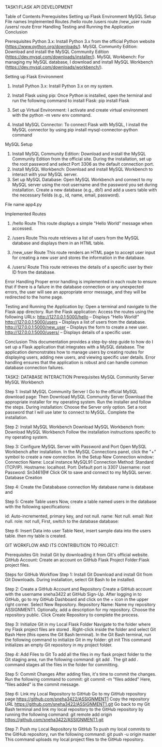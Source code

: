 TASK1:FLASK API DEVELOPMENT

Table of Contents
Prerequisites
Setting up Flask Environment
MySQL Setup
File names
Implemented Routes
/hello route
/users route
/new_user route
/users/<id> route
Error Handling
Testing and Running the Application
Conclusion

Prerequisites
Python 3.x: Install Python 3.x from the official Python website (https://www.python.org/downloads/).
MySQL Community Edition: Download and install the MySQL Community Edition (https://dev.mysql.com/downloads/installer/).
MySQL Workbench: For managing my MySQL database,  I download and install MySQL Workbench (https://dev.mysql.com/downloads/workbench/).

Setting up Flask Environment
1. Install Python 3.x:
Install Python 3.x on my system. 

2. Install Flask using pip:
Once Python is installed, open the terminal and run the following command to install Flask:
pip install Flask

3. Set up Virtual Environment:
I activate and create virtual environment with the python -m venv env command.


4. Install MySQL Connector:
To connect Flask with MySQL, I install the MySQL connector by using pip install mysql-connector-python command


MySQL Setup
1. Install MySQL Community Edition:
Download and install the MySQL Community Edition from the official site.
During the installation, set up the root password and select Port 3306 as the default connection port.
2. Install MySQL Workbench:
Download and install MySQL Workbench to interact with your MySQL server.
3. Set up MySQL Database:
Open MySQL Workbench and connect to my MySQL server using the root username and the password you set during installation.
Create a new database (e.g., db1) and add a users table with the necessary fields (e.g., id, name, email, password).
   
File name
app4.py

Implemented Routes
1. /hello Route
This route displays a simple "Hello World" message when accessed.

2. /users Route
This route retrieves a list of users from the MySQL database and displays them in an HTML table.

3. /new_user Route
This route renders an HTML page to accept user input for creating a new user and stores the information in the database.

4. /users/<id> Route
This route retrieves the details of a specific user by their ID from the database.

Error Handling
Proper error handling is implemented in each route to ensure that if there is a failure in the database connection or
any unexpected errors, the user will see an appropriate error message, and they will be redirected to the home page.

Testing and Running the Application by:
Open a terminal and navigate to the Flask app directory.
Run the Flask application:
Access the routes using the following URLs:
http://127.0.0.1:5000/hello – Displays "Hello World!"
http://127.0.0.1:5000/users – Displays a list of users from the database.
http://127.0.0.1:5000/new_user – Displays the form to create a new user.
http://127.0.0.1:5000/users/<id> – Displays details of a specific user.

Conclusion
This documentation provides a step-by-step guide to how do I set up a Flask application that integrates with a MySQL database.
The application demonstrates how to manage users by creating routes for displaying users, adding new users, and viewing specific user details.
Error handling ensures that the application is robust and can handle common database connection failures.

TASK2: DATABASE INTERACTION
Prerequisites
MySQL Community Server
MySQL Workbench


Step 1: Install MySQL Community Server
I Go to the official MySQL download page:
Then Download MySQL Community Server
Download the appropriate installer for my operating system.
Run the installer and follow the steps. During installation:
Choose the Server only option.
Set a root password that I will use later to connect to MySQL.
Complete the installation.

Step 2: Install MySQL Workbench
Download MySQL Workbench from:
Download MySQL Workbench
Follow the installation instructions specific to my operating system.

Step 3: Configure MySQL Server with Password and Port
Open MySQL Workbench after installation.
In the MySQL Connections panel, click the "+" symbol to create a new connection.
In the Setup New Connection window:
Connection Name: Local instance MySQL91
Connection Method:  Standard (TCP/IP).
Hostname: localhost.
Port: Default port is 3307 
Username: root
Password: Sn3461@#
Click OK to save and connect to my MySQL server.
Database Creation

Step 4: Create the Datababase connection 
My database name is database and

Step 5: Create Table users
Now, create a table named users in the  database with the following specifications:

id: Auto-incremented, primary key, and not null.
name: Not null.
email: Not null.
role: not null,
First, switch to the database database:

Step 6: Insert Data into user Table
Next, insert sample data into the users table.
then my table is created.

GIT WORKFLOW AND ITS CONTRIBUTION TO PROJECT:

Prerequisites
Git: Install Git by downloading it from Git's official website.
GitHub Account: Create an account on GitHub 
Flask Project Folder:Flask project files.

Steps for GitHub Workflow
Step 1: Install Git
Download and install Git from Git Downloads.
During installation, select Git Bash to be installed.

Step 2: Create a GitHub Account and Repository
Create a GitHub account with the username sneha3422  at GitHub Sign-Up.
After logging in to GitHub, go to my GitHub Dashboard and click on the + icon in the upper right corner.
Select New Repository.
Repository Name: Name my repository ASSIGNMENT1.
Optionally, add a description for my repository.
Choose the repository public.
Click Create Repository to complete the process.

Step 3: Initialize Git in my Local Flask Folder
Navigate to the folder where my Flask project files are stored .
Right-click inside the folder and select Git Bash Here (this opens the Git Bash terminal).
In the Git Bash terminal, run the following command to initialize Git in my folder:
git init
This command initializes an empty Git repository in my project folder.

Step 4: Add Files to Git
To add all the files in my flask project folder to the Git staging area, run the following command:
git add .
The git add . command stages all the files in the folder for committing.

Step 5: Commit Changes
After adding files, it's time to commit the changes. Run the following command to commit:
git commit -m "files added"
Here, "files added" is the commit message. 

Step 6: Link my Local Repository to GitHub
Go to my GitHub repository page  https://github.com/sneha3422/ASSIGNMENT1
Copy the repository URL  https://github.com/sneha3422/ASSIGNMENT1.git
Go back to my Git Bash terminal and link my local repository to the GitHub repository by running the following command:
git remote add origin https://github.com/sneha3422/ASSIGNMENT1.git

Step 7: Push my Local Repository to GitHub
To push my local commits to the GitHub repository, run the following command:
git push -u origin master
This command uploads my local project files to the GitHub repository. 








